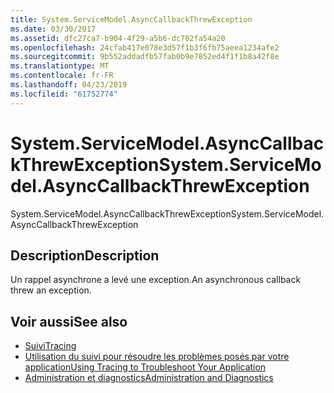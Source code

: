 ```yaml
---
title: System.ServiceModel.AsyncCallbackThrewException
ms.date: 03/30/2017
ms.assetid: dfc27ca7-b904-4f29-a5b6-dc702fa54a20
ms.openlocfilehash: 24cfab417e078e3d57f1b3f6fb75aeea1234afe2
ms.sourcegitcommit: 9b552addadfb57fab0b9e7852ed4f1f1b8a42f8e
ms.translationtype: MT
ms.contentlocale: fr-FR
ms.lasthandoff: 04/23/2019
ms.locfileid: "61752774"
---
```

# <a name="systemservicemodelasynccallbackthrewexception"></a><span data-ttu-id="10689-102">System.ServiceModel.AsyncCallbackThrewException</span><span class="sxs-lookup"><span data-stu-id="10689-102">System.ServiceModel.AsyncCallbackThrewException</span></span>
<span data-ttu-id="10689-103">System.ServiceModel.AsyncCallbackThrewException</span><span class="sxs-lookup"><span data-stu-id="10689-103">System.ServiceModel.AsyncCallbackThrewException</span></span>  
  
## <a name="description"></a><span data-ttu-id="10689-104">Description</span><span class="sxs-lookup"><span data-stu-id="10689-104">Description</span></span>  
 <span data-ttu-id="10689-105">Un rappel asynchrone a levé une exception.</span><span class="sxs-lookup"><span data-stu-id="10689-105">An asynchronous callback threw an exception.</span></span>  
  
## <a name="see-also"></a><span data-ttu-id="10689-106">Voir aussi</span><span class="sxs-lookup"><span data-stu-id="10689-106">See also</span></span>

- [<span data-ttu-id="10689-107">Suivi</span><span class="sxs-lookup"><span data-stu-id="10689-107">Tracing</span></span>](../../../../../docs/framework/wcf/diagnostics/tracing/index.md)
- [<span data-ttu-id="10689-108">Utilisation du suivi pour résoudre les problèmes posés par votre application</span><span class="sxs-lookup"><span data-stu-id="10689-108">Using Tracing to Troubleshoot Your Application</span></span>](../../../../../docs/framework/wcf/diagnostics/tracing/using-tracing-to-troubleshoot-your-application.md)
- [<span data-ttu-id="10689-109">Administration et diagnostics</span><span class="sxs-lookup"><span data-stu-id="10689-109">Administration and Diagnostics</span></span>](../../../../../docs/framework/wcf/diagnostics/index.md)
